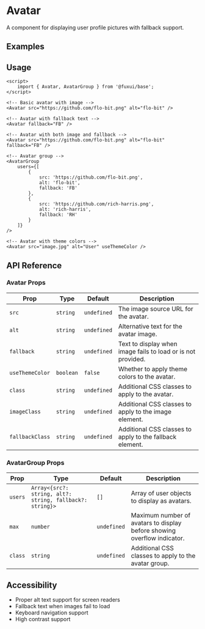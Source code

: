 <script>
	import Example from './Example.svelte';
</script>

# Avatar

A component for displaying user profile pictures with fallback support.

## Examples

<Example />

## Usage

```svelte
<script>
	import { Avatar, AvatarGroup } from '@fuxui/base';
</script>

<!-- Basic avatar with image -->
<Avatar src="https://github.com/flo-bit.png" alt="flo-bit" />

<!-- Avatar with fallback text -->
<Avatar fallback="FB" />

<!-- Avatar with both image and fallback -->
<Avatar src="https://github.com/flo-bit.png" alt="flo-bit" fallback="FB" />

<!-- Avatar group -->
<AvatarGroup
	users={[
		{
			src: 'https://github.com/flo-bit.png',
			alt: 'flo-bit',
			fallback: 'FB'
		},
		{
			src: 'https://github.com/rich-harris.png',
			alt: 'rich-harris',
			fallback: 'RH'
		}
	]}
/>

<!-- Avatar with theme colors -->
<Avatar src="image.jpg" alt="User" useThemeColor />
```

## API Reference

### Avatar Props

| Prop | Type | Default | Description |
|------|------|---------|-------------|
| `src` | `string` | `undefined` | The image source URL for the avatar. |
| `alt` | `string` | `undefined` | Alternative text for the avatar image. |
| `fallback` | `string` | `undefined` | Text to display when image fails to load or is not provided. |
| `useThemeColor` | `boolean` | `false` | Whether to apply theme colors to the avatar. |
| `class` | `string` | `undefined` | Additional CSS classes to apply to the avatar. |
| `imageClass` | `string` | `undefined` | Additional CSS classes to apply to the image element. |
| `fallbackClass` | `string` | `undefined` | Additional CSS classes to apply to the fallback element. |

### AvatarGroup Props

| Prop | Type | Default | Description |
|------|------|---------|-------------|
| `users` | `Array<{src?: string, alt?: string, fallback?: string}>` | `[]` | Array of user objects to display as avatars. |
| `max` | `number` | `undefined` | Maximum number of avatars to display before showing overflow indicator. |
| `class` | `string` | `undefined` | Additional CSS classes to apply to the avatar group. |

## Accessibility

- Proper alt text support for screen readers
- Fallback text when images fail to load
- Keyboard navigation support
- High contrast support
